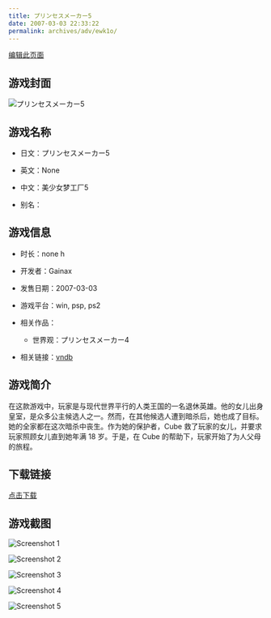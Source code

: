 ```yaml
---
title: プリンセスメーカー5
date: 2007-03-03 22:33:22
permalink: archives/adv/ewk1o/
---
```

[编辑此页面](https://github.com/ACG-3/ADV3-source/blob/main/source/_posts/%E3%83%97%E3%83%AA%E3%83%B3%E3%82%BB%E3%82%B9%E3%83%A1%E3%83%BC%E3%82%AB%E3%83%BC5.md)

## 游戏封面

![プリンセスメーカー5](https://pan.timero.xyz/d/onedrive/img_lib_001/%E3%83%97%E3%83%AA%E3%83%B3%E3%82%BB%E3%82%B9%E3%83%A1%E3%83%BC%E3%82%AB%E3%83%BC5_cover.avif)


## 游戏名称

- 日文：プリンセスメーカー5
- 英文：None
- 中文：美少女梦工厂5

- 别名：


## 游戏信息

- 时长：none h
- 开发者：Gainax
- 发售日期：2007-03-03
- 游戏平台：win, psp, ps2
- 相关作品：
   - 世界观：プリンセスメーカー4

- 相关链接：[vndb](https://vndb.org/v728)


## 游戏简介

在这款游戏中，玩家是与现代世界平行的人类王国的一名退休英雄。他的女儿出身皇室，是众多公主候选人之一。然而，在其他候选人遭到暗杀后，她也成了目标。她的全家都在这次暗杀中丧生。作为她的保护者，Cube 救了玩家的女儿，并要求玩家照顾女儿直到她年满 18 岁。于是，在 Cube 的帮助下，玩家开始了为人父母的旅程。




## 下载链接

[点击下载](https://pan.timero.xyz/onedrive/adv_lib_001/%E3%83%97%E3%83%AA%E3%83%B3%E3%82%BB%E3%82%B9%E3%83%A1%E3%83%BC%E3%82%AB%E3%83%BC5)


## 游戏截图


![Screenshot 1](https://pan.timero.xyz/d/onedrive/img_lib_001/%E3%83%97%E3%83%AA%E3%83%B3%E3%82%BB%E3%82%B9%E3%83%A1%E3%83%BC%E3%82%AB%E3%83%BC5_Screenshot_1.avif)

![Screenshot 2](https://pan.timero.xyz/d/onedrive/img_lib_001/%E3%83%97%E3%83%AA%E3%83%B3%E3%82%BB%E3%82%B9%E3%83%A1%E3%83%BC%E3%82%AB%E3%83%BC5_Screenshot_2.avif)

![Screenshot 3](https://pan.timero.xyz/d/onedrive/img_lib_001/%E3%83%97%E3%83%AA%E3%83%B3%E3%82%BB%E3%82%B9%E3%83%A1%E3%83%BC%E3%82%AB%E3%83%BC5_Screenshot_3.avif)

![Screenshot 4](https://pan.timero.xyz/d/onedrive/img_lib_001/%E3%83%97%E3%83%AA%E3%83%B3%E3%82%BB%E3%82%B9%E3%83%A1%E3%83%BC%E3%82%AB%E3%83%BC5_Screenshot_4.avif)

![Screenshot 5](https://pan.timero.xyz/d/onedrive/img_lib_001/%E3%83%97%E3%83%AA%E3%83%B3%E3%82%BB%E3%82%B9%E3%83%A1%E3%83%BC%E3%82%AB%E3%83%BC5_Screenshot_5.avif)

